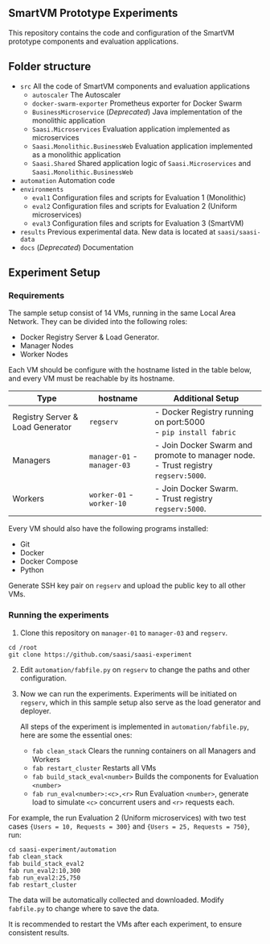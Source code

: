 ## SmartVM Prototype Experiments

This repository contains the code and configuration of the SmartVM prototype components and evaluation applications.

## Folder structure
- `src` All the code of SmartVM components and evaluation applications
  - `autoscaler` The Autoscaler
  - `docker-swarm-exporter` Prometheus exporter for Docker Swarm
  - `BusinessMicroservice` (_Deprecated_) Java implementation of the monolithic application
  - `Saasi.Microservices` Evaluation application implemented as microservices
  - `Saasi.Monolithic.BusinessWeb` Evaluation application implemented as a monolithic application
  - `Saasi.Shared` Shared application logic of `Saasi.Microservices` and `Saasi.Monolithic.BusinessWeb`
- `automation` Automation code
- `environments`
  - `eval1` Configuration files and scripts for Evaluation 1 (Monolithic)
  - `eval2` Configuration files and scripts for Evaluation 2 (Uniform microservices)
  - `eval3` Configuration files and scripts for Evaluation 3 (SmartVM)
- `results` Previous experimental data. New data is located at `saasi/saasi-data`
- `docs` (_Deprecated_) Documentation 

## Experiment Setup
### Requirements

The sample setup consist of 14 VMs, running in the same Local Area Network. They can be divided into the following roles:

- Docker Registry Server & Load Generator.
- Manager Nodes
- Worker Nodes

Each VM should be configure with the hostname listed in the table below, and every VM must be reachable by its hostname.

| Type | hostname | Additional Setup |
|------|----------|------------------|
| Registry Server & Load Generator | `regserv` | - Docker Registry running on port:5000 <br/> - `pip install fabric` |
| Managers | `manager-01` - `manager-03` | - Join Docker Swarm and promote to manager node. <br/> - Trust registry `regserv:5000`.|
| Workers | `worker-01` - `worker-10` | - Join Docker Swarm. <br/> - Trust registry `regserv:5000`.|

Every VM should also have the following programs installed:
 - Git
 - Docker
 - Docker Compose
 - Python

Generate SSH key pair on `regserv` and upload the public key to all other VMs.

### Running the experiments
1. Clone this repository on `manager-01` to `manager-03` and `regserv`.
```
cd /root
git clone https://github.com/saasi/saasi-experiment
```

2. Edit `automation/fabfile.py` on `regserv` to change the paths and other configuration.

3. Now we can run the experiments. Experiments will be initiated on `regserv`, which in this sample setup also serve as the load generator and deployer.
   
   All steps of the experiment is implemented in `automation/fabfile.py`, here are some the essential ones:
     - `fab clean_stack` Clears the running containers on all Managers and Workers
     - `fab restart_cluster` Restarts all VMs
     - `fab build_stack_eval<number>` Builds the components for Evaluation `<number>`
     - `fab run_eval<number>:<c>,<r>` Run Evaluation `<number>`, generate load to simulate `<c>` concurrent users and `<r>` requests each.

  For example, the run Evaluation 2 (Uniform microservices) with two test cases `{Users = 10, Requests = 300}` and `{Users = 25, Requests = 750}`, run:

```
cd saasi-experiment/automation
fab clean_stack
fab build_stack_eval2
fab run_eval2:10,300
fab run_eval2:25,750
fab restart_cluster
```

  The data will be automatically collected and downloaded. Modify `fabfile.py` to change where to save the data.
  
  It is recommended to restart the VMs after each experiment, to ensure consistent results.
